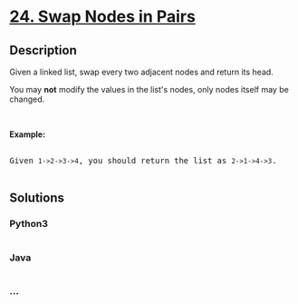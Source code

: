 # [24. Swap Nodes in Pairs](https://leetcode.com/problems/swap-nodes-in-pairs)

## Description
<p>Given a&nbsp;linked list, swap every two adjacent nodes and return its head.</p>



<p>You may <strong>not</strong> modify the values in the list&#39;s nodes, only nodes itself may be changed.</p>



<p>&nbsp;</p>



<p><strong>Example:</strong></p>



<pre>

Given <code>1-&gt;2-&gt;3-&gt;4</code>, you should return the list as <code>2-&gt;1-&gt;4-&gt;3</code>.

</pre>




## Solutions


<!-- tabs:start -->

### **Python3**

```python

```

### **Java**

```java

```

### **...**
```

```

<!-- tabs:end -->